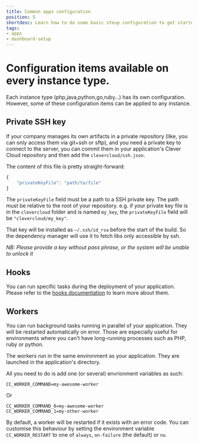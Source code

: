 ```yaml
---
title: Common apps configuration
position: 5
shortdesc: Learn how to do some basic steup configuration to get started
tags:
- apps
- dashboard-setup
---
```


#  Configuration items available on every instance type.

Each instance type (php,java,python,go,ruby…) has its own configuration. However, some of
these configuration items can be applied to any instance.

## Private SSH key

If your company manages its own artifacts in a private repository (like, you can only
access them via git+ssh or sftp), and you need a private key to connect to the server, you
can commit them in your application's Clever Cloud repository and then add the
`clevercloud/ssh.json`.

The content of this file is pretty straight-forward:

```javascript
{
    "privateKeyFile": "path/to/file"
}
```

The `privateKeyFile` field must be a path to a SSH private key. The path must be relative
to the root of your repository. e.g. if your private key file is in the `clevercloud`
folder and is named `my_key`, the `privateKeyFile` field will be `"clevercloud/my_key"`.

That key will be installed as `~/.ssh/id_rsa` before the start of the build. So the
dependency manager will use it to fetch libs only accessible by ssh.

*NB: Please provide a key without pass phrase, or the system will be unable to unlock it*

## Hooks

You can run specific tasks during the deployment of your application. Please
refer to the [hooks documentation](/doc/clever-cloud-overview/hooks/) to learn
more about them.

## Workers

You can run background tasks running in parallel of your application. They will be restarted automatically on error.
Those are especially useful for environments where you can't have long-running processes such as PHP, ruby or python.

The workers run in the same environment as your application. They are launched in the application's directory.

All you need to do is add one (or several) envrionment variables as such:

```
CC_WORKER_COMMAND=my-awesome-worker
```

Or

```
CC_WORKER_COMMAND_0=my-awesome-worker
CC_WORKER_COMMAND_1=my-other-worker
```

By default, a worker will be restarted if it exists with an error code. You can customise this behaviour by setting the
environment variable `CC_WORKER_RESTART` to one of `always`, `on-failure` (the default) or `no`.
